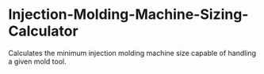 # Injection-Molding-Machine-Sizing-Calculator
Calculates the minimum injection molding machine size capable of handling a given mold tool.  
